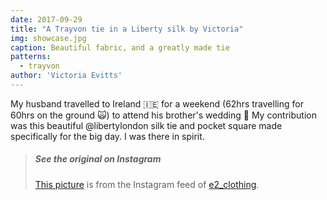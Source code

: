```yaml
---
date: 2017-09-29
title: "A Trayvon tie in a Liberty silk by Victoria"
img: showcase.jpg
caption: Beautiful fabric, and a greatly made tie
patterns:
  - trayvon
author: 'Victoria Evitts'
---
```


My husband travelled to Ireland 🇮🇪 for a weekend (62hrs travelling for 60hrs on the ground 🙀) to attend his brother's wedding 👏 My contribution was this beautiful @libertylondon silk tie and pocket square made specifically for the big day. I was there in spirit.

> ##### See the original on Instagram
> 
> [This picture](https://www.instagram.com/p/BZR3pyCHLjm/) is from the Instagram feed of [e2_clothing](https://www.instagram.com/e2_clothing/).